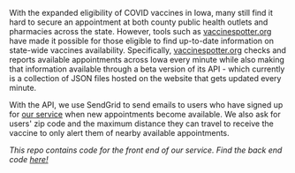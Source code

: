 
With the expanded eligibility of COVID vaccines in Iowa, many still find it hard to secure an appointment at both county public health outlets and pharmacies across the state.
However, tools such as [vaccinespotter.org](https://vaccinespotter.org) have made it possible for those eligible to find up-to-date information on state-wide vaccines availability.
Specifically, [vaccinespotter.org](https://vaccinespotter.org) checks and reports available appointments across Iowa every minute while also making that information available through a
beta version of its API - which currently is a collection of JSON files hosted on the website that gets updated every minute.

With the API, we use SendGrid to send emails to users who have signed up for [our service](https://www.grinnellvaccine.tech) when new appointments become available.
We also ask for users' zip code and the maximum distance they can travel to receive the vaccine to only alert them of nearby available appointments. 


*This repo contains code for the front end of our service. Find the back end code [here!](https://github.com/govindsartaj/grinnellvaccine)*
